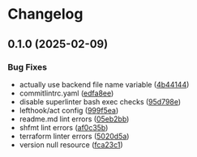# Changelog

## 0.1.0 (2025-02-09)


### Bug Fixes

* actually use backend file name variable ([4b44144](https://github.com/nwmcsween/terraform-module-azure-state/commit/4b4414474b523ce8bd993167b59ac3f324166f3f))
* commitlintrc.yaml ([edfa8ee](https://github.com/nwmcsween/terraform-module-azure-state/commit/edfa8eef729d750cdf9e413b9e2126bc60e59d3c))
* disable superlinter bash exec checks ([95d798e](https://github.com/nwmcsween/terraform-module-azure-state/commit/95d798e277442765327e3cc1164b197f850ff9a3))
* lefthook/act config ([999f5ea](https://github.com/nwmcsween/terraform-module-azure-state/commit/999f5ea4dd15ea1a8419fdd39e1f7b70b2c8c033))
* readme.md lint errors ([05eb2bb](https://github.com/nwmcsween/terraform-module-azure-state/commit/05eb2bbaf1a35d2a5680f0d5ce66cb3e88a64aaa))
* shfmt lint errors ([af0c35b](https://github.com/nwmcsween/terraform-module-azure-state/commit/af0c35bfcbf0cc66e61d17af22b506566626eb82))
* terraform linter errors ([5020d5a](https://github.com/nwmcsween/terraform-module-azure-state/commit/5020d5a1eee7fc4c32ff77104e181ad25cc970c6))
* version null resource ([fca23c1](https://github.com/nwmcsween/terraform-module-azure-state/commit/fca23c1da8085124a1a33dbdd9383c88d774849d))
